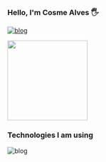 ### Hello, I'm Cosme Alves 🖐️

[![blog](https://img.shields.io/badge/LinkedIn-0077B5?style=for-the-badge&logo=linkedin&logoColor=white)](https://linkedin.com/in/cosme-alves-050535128)

<img height="180em" src="https://github-readme-stats.vercel.app/api?username=cosmealvess&show_icons=true&theme=dracula&include_all_commits=true&count"/>



### Technologies I am using


![blog](https://img.shields.io/badge/Swift-FA7343?style=for-the-badge&logo=swift&logoColor=white)
